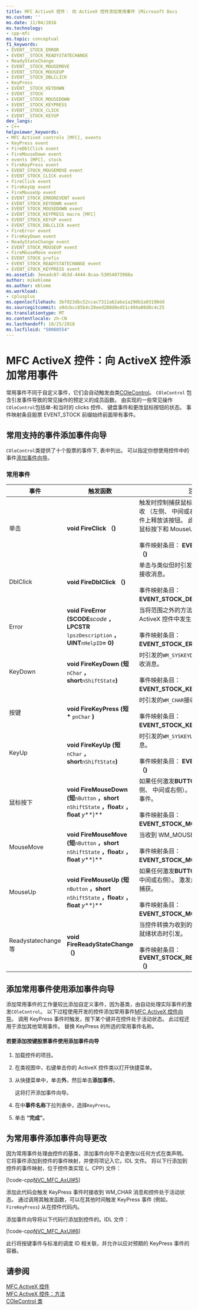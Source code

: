 ```yaml
---
title: MFC ActiveX 控件： 向 ActiveX 控件添加常用事件 |Microsoft Docs
ms.custom: ''
ms.date: 11/04/2016
ms.technology:
- cpp-mfc
ms.topic: conceptual
f1_keywords:
- EVENT__STOCK_ERROR
- EVENT__STOCK_READYSTATECHANGE
- ReadyStateChange
- EVENT__STOCK_MOUSEMOVE
- EVENT__STOCK_MOUSEUP
- EVENT__STOCK_DBLCLICK
- KeyPress
- EVENT__STOCK_KEYDOWN
- EVENT__STOCK
- EVENT__STOCK_MOUSEDOWN
- EVENT__STOCK_KEYPRESS
- EVENT__STOCK_CLICK
- EVENT__STOCK_KEYUP
dev_langs:
- C++
helpviewer_keywords:
- MFC ActiveX controls [MFC], events
- KeyPress event
- FireDblClick event
- FireMouseDown event
- events [MFC], stock
- FireKeyPress event
- EVENT_STOCK_MOUSEMOVE event
- EVENT_STOCK_CLICK event
- FireClick event
- FireKeyUp event
- FireMouseUp event
- EVENT_STOCK_ERROREVENT event
- EVENT_STOCK_KEYDOWN event
- EVENT_STOCK_MOUSEDOWN event
- EVENT_STOCK_KEYPRESS macro [MFC]
- EVENT_STOCK_KEYUP event
- EVENT_STOCK_DBLCLICK event
- FireError event
- FireKeyDown event
- ReadyStateChange event
- EVENT_STOCK_MOUSEUP event
- FireMouseMove event
- EVENT_STOCK prefix
- EVENT_STOCK_READYSTATECHANGE event
- EVENT_STOCK_KEYPRESS event
ms.assetid: 3eeadc67-4b3d-4444-8caa-53054073988a
author: mikeblome
ms.author: mblome
ms.workload:
- cplusplus
ms.openlocfilehash: 3bf023dbc52ccac7311a62aba1a290b1a03190dd
ms.sourcegitcommit: a9dcbcc85b4c28eed280d8e451c494a00d8c4c25
ms.translationtype: MT
ms.contentlocale: zh-CN
ms.lasthandoff: 10/25/2018
ms.locfileid: "50060554"
---
```

# <a name="mfc-activex-controls-adding-stock-events-to-an-activex-control"></a>MFC ActiveX 控件：向 ActiveX 控件添加常用事件

常用事件不同于自定义事件，它们会自动触发由类[COleControl](../mfc/reference/colecontrol-class.md)。 `COleControl` 包含引发事件导致的常见操作的预定义的成员函数。 由实现的一些常见操作`COleControl`包括单-和当时的 clicks 控件、 键盘事件和更改鼠标按钮的状态。 事件映射条目股票 EVENT_STOCK 前缀始终前面带有事件。

##  <a name="_core_stock_events_supported_by_classwizard"></a> 常用支持的事件添加事件向导

`COleControl`类提供了十个股票的事件下, 表中列出。 可以指定你想使用控件中的事件[添加事件向导](../ide/add-event-wizard.md)。

### <a name="stock-events"></a>常用事件

|事件|触发函数|注释|
|-----------|---------------------|--------------|
|单击|**void FireClick （)**|触发时控制捕获鼠标，任何**BUTTONUP**接收 （左侧、 中间或右侧） 消息，并在控件上释放该按钮。 此事件之前发生的股票鼠标按下和 MouseUp 事件。<br /><br /> 事件映射条目： **EVENT_STOCK_CLICK （)**|
|DblClick|**void FireDblClick （)**|单击与类似但时引发的**BUTTONDBLCLK**接收消息。<br /><br /> 事件映射条目： **EVENT_STOCK_DBLCLICK （)**|
|Error|**void FireError (SCODE***scode* **，LPCSTR** `lpszDescription` **，UINT**`nHelpID`**= 0)**|当将范围之外的方法调用或属性访问 ActiveX 控件中发生错误时引发。<br /><br /> 事件映射条目： **EVENT_STOCK_ERROREVENT （)**|
|KeyDown|**void FireKeyDown (短**`nChar` **，short**`nShiftState`**)**|时引发的`WM_SYSKEYDOWN`或`WM_KEYDOWN`接收消息。<br /><br /> 事件映射条目： **EVENT_STOCK_KEYDOWN （)**|
|按键|**void FireKeyPress (短** <strong>\*</strong> `pnChar` **)**|时引发的`WM_CHAR`接收消息。<br /><br /> 事件映射条目： **EVENT_STOCK_KEYPRESS （)**|
|KeyUp|**void FireKeyUp (短**`nChar` **，short**`nShiftState`**)**|时引发的`WM_SYSKEYUP`或`WM_KEYUP`接收消息。<br /><br /> 事件映射条目： **EVENT_STOCK_KEYUP （)**|
|鼠标按下|**void FireMouseDown (短**`nButton` **，short** `nShiftState` **，float***x* **，float** *y***)**|如果任何激发**BUTTONDOWN**收到 （左侧、 中间或右侧）。 将鼠标捕获前激发此事件。<br /><br /> 事件映射条目： **EVENT_STOCK_MOUSEDOWN （)**|
|MouseMove|**void FireMouseMove (短**`nButton` **，short** `nShiftState` **，float***x* **，float** *y***)**|当收到 WM_MOUSEMOVE 消息时触发。<br /><br /> 事件映射条目： **EVENT_STOCK_MOUSEMOVE （)**|
|MouseUp|**void FireMouseUp (短**`nButton` **，short** `nShiftState` **，float***x* **，float** *y***)**|如果任何激发**BUTTONUP**收到 （左侧、 中间或右侧）。 激发此事件之前释放鼠标捕获。<br /><br /> 事件映射条目： **EVENT_STOCK_MOUSEUP （)**|
|Readystatechange 等|**void FireReadyStateChange （)**|当控件转换为收到的数据量由于下一步的就绪状态时引发。<br /><br /> 事件映射条目： **EVENT_STOCK_READYSTATECHANGE （)**|

##  <a name="_core_adding_a_stock_event_using_classwizard"></a> 添加常用事件使用添加事件向导

添加常用事件的工作量较比添加自定义事件，因为基类，由自动处理实际事件的激发`COleControl`。 以下过程使用开发的控件添加常用事件[MFC ActiveX 控件向导](../mfc/reference/mfc-activex-control-wizard.md)。 调用 KeyPress 事件时触发，按下某个键并在控件处于活动状态。 此过程还用于添加其他常用事件。 替换 KeyPress 的所选的常用事件名称。

#### <a name="to-add-the-keypress-stock-event-using-the-add-event-wizard"></a>若要添加按键股票事件使用添加事件向导

1. 加载控件的项目。

1. 在类视图中，右键单击你的 ActiveX 控件类以打开快捷菜单。

1. 从快捷菜单中，单击**外**，然后单击**添加事件**。

   这将打开添加事件向导。

1. 在中**事件名称**下拉列表中，选择`KeyPress`。

1. 单击 **“完成”**。

##  <a name="_core_classwizard_changes_for_stock_events"></a> 为常用事件添加事件向导更改

因为常用事件处理由控件的基类，添加事件向导不会更改以任何方式在类声明。 它将事件添加到控件的事件映射，并使将项记入它。IDL 文件。 将以下行添加到控件的事件映射，位于控件类实现 (。CPP) 文件：

[!code-cpp[NVC_MFC_AxUI#5](../mfc/codesnippet/cpp/mfc-activex-controls-adding-stock-events-to-an-activex-control_1.cpp)]

添加此代码会触发 KeyPress 事件时接收到 WM_CHAR 消息和控件处于活动状态。 通过调用其触发函数，可以在其他时间触发 KeyPress 事件 (例如， `FireKeyPress`) 从在控件代码内。

添加事件向导将以下代码行添加到控件的。IDL 文件：

[!code-cpp[NVC_MFC_AxUI#6](../mfc/codesnippet/cpp/mfc-activex-controls-adding-stock-events-to-an-activex-control_2.idl)]

此行将按键事件与标准的调度 ID 相关联，并允许以应对预期的 KeyPress 事件的容器。

## <a name="see-also"></a>请参阅

[MFC ActiveX 控件](../mfc/mfc-activex-controls.md)<br/>
[MFC ActiveX 控件：方法](../mfc/mfc-activex-controls-methods.md)<br/>
[COleControl 类](../mfc/reference/colecontrol-class.md)

